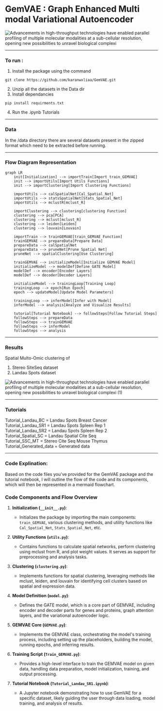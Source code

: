 # GemVAE : Graph Enhanced Multi modal Variational Autoencoder

![Advancements in high-throughput technologies have enabled parallel profiling of multiple molecular modalities at a sub-cellular resolution, opening new possibilities to unravel biological complexi](https://github.com/karanwxliaa/GemVAE/assets/95328038/91f1a911-7e30-460c-b452-19be10773b18)

------------------------------------
### To run :

1. Install the package using the command
```
git clone https://github.com/karanwxliaa/GemVAE.git
```
2. Unzip all the datasets in the Data dir
3. Install dependancies
```
pip install requirments.txt
```
4. Run the .ipynb Tutorials 

------------------------------------
### Data
In the /data directory there are several datasets present in the zipped format which need to be extracted before running.

------------------------------------
### Flow Diagram Representation
```mermaid
graph LR
    init[Initialization] --> importTrain[Import train_GEMVAE]
    init --> importUtils[Import Utils Functions]
    init --> importClustering[Import Clustering Functions]

    importUtils --> calSpatialNet[Cal_Spatial_Net]
    importUtils --> statsSpatialNet[Stats_Spatial_Net]
    importUtils --> mclustR[mclust_R]

    importClustering --> clustering[clustering Function]
    clustering --> pca[PCA]
    clustering --> mclust[mclust_R]
    clustering --> leiden[Leiden]
    clustering --> louvain[Louvain]

    importTrain --> trainGEMVAE[train_GEMVAE Function]
    trainGEMVAE --> prepareData[Prepare Data]
    prepareData --> calSpatialNet
    prepareData --> pruneNet[Prune Spatial Net]
    pruneNet --> spatialClustering[Use Clustering]

    trainGEMVAE --> initializeModel[Initialize GEMVAE Model]
    initializeModel --> modelDef[Define GATE Model]
    modelDef --> encoder[Encoder Layers]
    modelDef --> decoder[Decoder Layers]

    initializeModel --> trainingLoop[Training Loop]
    trainingLoop --> epoch[Run Epoch]
    epoch --> updateModel[Update Model Parameters]

    trainingLoop --> inferModel[Infer with Model]
    inferModel --> analysis[Analyze and Visualize Results]

    tutorial[Tutorial Notebook] --> followSteps[Follow Tutorial Steps]
    followSteps --> prepareData
    followSteps --> trainGEMVAE
    followSteps --> inferModel
    followSteps --> analysis
```
------------------------------------
### Results
Spatial Multo-Omic clustering of 
1. Stereo SiteSeq dataset
2. Landau Spots dataset

![Advancements in high-throughput technologies have enabled parallel profiling of multiple molecular modalities at a sub-cellular resolution, opening new possibilities to unravel biological complexi (1)](https://github.com/karanwxliaa/GemVAE/assets/95328038/11fb66be-32cb-450b-804a-56ff2d8461ea)

------------------------------------
### Tutorials 
Tutorial_Landau_BC = Landau Spots Breast Cancer <br>
Tutorial_Landau_SR1 = Landau Spots Spleen Rep 1 <br>
Tutorial_Landau_SR2 = Landau Spots Spleen Rep 2 <br>
Tutorial_Spatial_SC = Landau Spatial Cite Seq <br>
Tutorial_SSC_MT = Stereo Cite Seq Mouse Thymus <br>
Tutorial_Generated_data = Generated data

------------------------------------
### Code Explination:
Based on the code files you've provided for the GemVAE package and the tutorial notebook, I will outline the flow of the code and its components, which will then be represented in a mermaid flowchart.

### Code Components and Flow Overview

1. **Initialization (`__init__.py`)**:
   - Initializes the package by importing the main components: `train_GEMVAE`, various clustering methods, and utility functions like `Cal_Spatial_Net`, `Stats_Spatial_Net`, etc.

2. **Utility Functions (`utils.py`)**:
   - Contains functions to calculate spatial networks, perform clustering using mclust from R, and plot weight values. It serves as support for preprocessing and analysis tasks.

3. **Clustering (`clustering.py`)**:
   - Implements functions for spatial clustering, leveraging methods like mclust, leiden, and louvain for identifying cell clusters based on spatial and expression data.

4. **Model Definition (`model.py`)**:
   - Defines the GATE model, which is a core part of GEMVAE, including encoder and decoder parts for genes and proteins, graph attention layers, and the variational autoencoder logic.

5. **GEMVAE Core (`GEMVAE.py`)**:
   - Implements the GEMVAE class, orchestrating the model's training process, including setting up the placeholders, building the model, running epochs, and inferring results.

6. **Training Script (`Train_GEMVAE.py`)**:
   - Provides a high-level interface to train the GEMVAE model on given data, handling data preparation, model initialization, training, and output processing.

7. **Tutorial Notebook (`Tutorial_Landau_SR1.ipynb`)**:
   - A Jupyter notebook demonstrating how to use GemVAE for a specific dataset, likely guiding the user through data loading, model training, and analysis of results.




